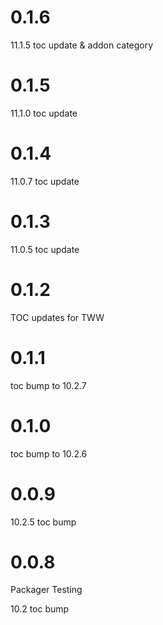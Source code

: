 # 0.1.6

11.1.5 toc update & addon category

# 0.1.5

11.1.0 toc update

# 0.1.4

11.0.7 toc update

# 0.1.3

11.0.5 toc update

# 0.1.2

TOC updates for TWW

# 0.1.1

toc bump to 10.2.7

# 0.1.0

toc bump to 10.2.6

# 0.0.9

10.2.5 toc bump

# 0.0.8

Packager Testing

10.2 toc bump